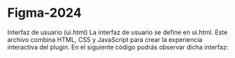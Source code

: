 # Figma-2024
Interfaz de usuario (ui.html)
La interfaz de usuario se define en ui.html. Este archivo combina HTML, CSS y JavaScript para crear la experiencia interactiva del plugin. En el siguiente código podrás observar dicha interfaz:
